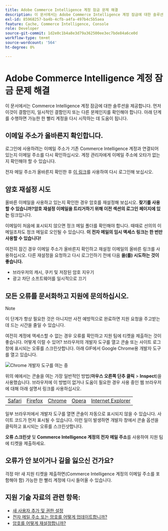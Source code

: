 ```yaml
---
title: Adobe Commerce Intelligence 계정 잠금 문제 해결
description: 이 문서에서는 Adobe Commerce Intelligence 계정 잠금에 대한 솔루션을 제공합니다. 먼저 이것이 결함인지, 일시적인 결함인지 또는 다른 문제인지를 확인해야 합니다. 아래 단계를 수행하면 가능한 한 빨리 계정을 다시 시작하는 데 도움이 됩니다.
exl-id: 85968257-ba4b-4cfb-a4fa-497b4c5b5aea
feature: Cache, Commerce Intelligence, Console
role: Developer
source-git-commit: 1d2e0c1b4a8e3d79a362500ee3ec7bde84a6ce0d
workflow-type: tm+mt
source-wordcount: '564'
ht-degree: 0%

---
```


# Adobe Commerce Intelligence 계정 잠금 문제 해결

<!--
BOB: Is this in TOC?
-->

이 문서에서는 Commerce Intelligence 계정 잠금에 대한 솔루션을 제공합니다. 먼저 이것이 결함인지, 일시적인 결함인지 또는 다른 문제인지를 확인해야 합니다. 아래 단계를 수행하면 가능한 한 빨리 계정을 다시 시작하는 데 도움이 됩니다.

## 이메일 주소가 올바른지 확인합니다.

로그인에 사용하려는 이메일 주소가 기존 Commerce Intelligence 계정과 연결되어 있는지 이메일 주소를 다시 확인하십시오. 계정 관리자에게 이메일 주소에 오타가 없는지 확인해야 할 수 있습니다.

전자 메일 주소가 올바른지 확인한 후 [이 링크](https://dashboard.rjmetrics.com/v2/session/create#/)를 사용하여 다시 로그인해 보십시오.

## 암호 재설정 시도

올바른 이메일을 사용하고 있는지 확인한 경우 암호를 재설정해 보십시오. **찾기를 사용할 수 있습니까?암호 재설정 이메일을 트리거하기 위해 이전 섹션의 로그인 페이지에 있는** 링크입니다.

이메일이 처음에 표시되지 않으면 정크 메일 폴더를 확인해야 합니다. 때때로 선의의 이메일조차도 정크 메일로 오인될 수 있습니다. **이 전자 메일의 임시 액세스 링크는 한 번만 사용할 수 있습니다!**

여전히 잠긴 경우 이메일 주소가 올바른지 확인하고 재설정 이메일의 올바른 링크를 사용하십시오. 다른 재설정을 요청하고 다시 로그인하기 전에 다음 **을(를) 시도하는 것이 좋습니다.**

* 브라우저의 캐시, 쿠키 및 저장된 암호 지우기
* 광고 차단 소프트웨어를 일시적으로 끄기

## 모든 오류를 문서화하고 지원에 문의하십시오.

>[!NOTE]
>
>이 단계가 항상 필요한 것은 아니지만 사전 예방적으로 완료하면 지원 요청을 주고받는 데 드는 시간을 줄일 수 있습니다.

여전히 계정에 액세스할 수 없는 경우 오류를 확인하고 지원 팀에 티켓을 제출하는 것이 좋습니다. 어떻게 이럴 수 있어? 브라우저의 개발자 도구를 열고 콘솔 또는 사이트 로그 창에 표시되는 오류를 스크린샷합니다. 아래 GIF에서 Google Chrome용 개발자 도구를 열고 있습니다.

![Chrome 개발자 도구를 여는 중](assets/Opening_Chrome_dev_tools.gif)

위의 예에서는 콘솔을 여는 가장 일반적인 방법(**마우스 오른쪽 단추 클릭** > **Inspect**)을 사용했습니다. 브라우저에 이 방법이 없거나 도움이 필요한 경우 사용 중인 웹 브라우저에 대해 아래 설명서 링크를 사용하십시오.

<table>
<tbody>
<tr>
<td><a href="https://www.technipages.com/mac-os-x-enable-web-inspector-in-safari">Safari</a></td>
<td><a href="https://developer.mozilla.org/en-US/docs/Tools/Web_Console/Opening_the_Web_Console">Firefox</a></td>
<td><a href="https://developers.google.com/web/tools/chrome-devtools/?hl=en">Chrome</a></td>
<td><a href="https://www.opera.com/dragonfly/documentation/">Opera</a></td>
<td><a href="https://msdn.microsoft.com/en-us/library/gg589512(v=vs.85).aspx#OpeningTools">Internet Explorer</a></td>
</tr>
</tbody>
</table>

일부 브라우저에서 개발자 도구를 열면 콘솔이 자동으로 표시되지 않을 수 있습니다. 사이트 코드가 먼저 표시될 수 있습니다. 이런 일이 발생하면 개발자 창에서 콘솔 옵션을 클릭하고 표시되는 오류를 스크린샷합니다.

**오류 스크린샷** 및 **Commerce Intelligence 계정의 전자 메일 주소**&#x200B;를 사용하여 지원 팀에 티켓을 제출하세요.

## 오류가 안 보이거나 길을 잃으신 건가요?

걱정 마! 새 지원 티켓을 제출하면(Commerce Intelligence 계정의 이메일 주소를 포함해야 함) 가능한 한 빨리 계정에 다시 들어올 수 있습니다.

## 지원 기술 자료의 관련 항목:

* [새 사용자 추가 및 권한 설정](https://experienceleague.adobe.com/docs/commerce-business-intelligence/mbi/administrator/user-mgmt/user-management.html)
* [전자 메일 주소 또는 암호를 어떻게 업데이트합니까?](https://experienceleague.adobe.com/docs/commerce-business-intelligence/mbi/administrator/user-mgmt/create-user.html)
* [암호를 어떻게 재설정합니까?](https://experienceleague.adobe.com/docs/commerce-business-intelligence/mbi/administrator/user-mgmt/reset-password.html)
